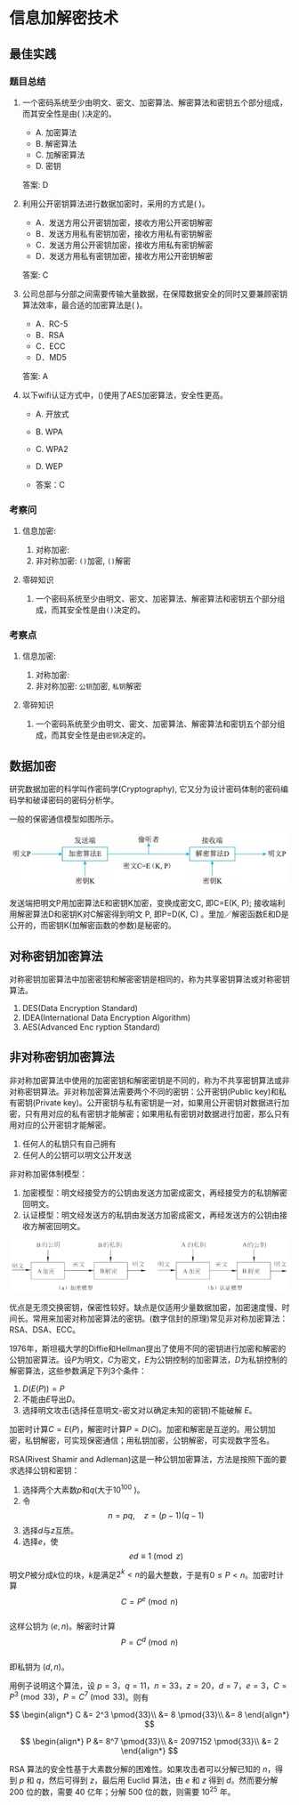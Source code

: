 # 信息加解密技术

## 最佳实践

### 题目总结

1. 一个密码系统至少由明文、密文、加密算法、解密算法和密钥五个部分组成，而其安全性是由(  )决定的。

    - A. 加密算法
    - B. 解密算法
    - C. 加解密算法
    - D. 密钥

    答案: D

2. 利用公开密钥算法进行数据加密时，采用的方式是(  )。

    - A．发送方用公开密钥加密，接收方用公开密钥解密
    - B．发送方用私有密钥加密，接收方用私有密钥解密
    - C．发送方用公开密钥加密，接收方用私有密钥解密
    - D．发送方用私有密钥加密，接收方用公开密钥解密

    答案: C

3. 公司总部与分部之间需要传输大量数据，在保障数据安全的同时又要兼顾密钥算法效率，最合适的加密算法是(  )。

    - A．RC-5
    - B．RSA
    - C．ECC
    - D．MD5

    答案: A

4. 以下wifi认证方式中，()使用了AES加密算法，安全性更高。
    - A. 开放式
    - B. WPA
    - C. WPA2
    - D. WEP

    - 答案：C

### 考察问

1. 信息加密:
    1. 对称加密:
    2. 非对称加密: `()`加密, `()`解密

3. 零碎知识
    1. 一个密码系统至少由明文、密文、加密算法、解密算法和密钥五个部分组成，而其安全性是由`()`决定的。

### 考察点

1. 信息加密:
    1. 对称加密:
    2. 非对称加密: `公钥`加密, `私钥`解密

3. 零碎知识
    1. 一个密码系统至少由明文、密文、加密算法、解密算法和密钥五个部分组成，而其安全性是由`密钥`决定的。

## 数据加密

研究数据加密的科学叫作密码学(Cryptography), 它又分为设计密码体制的密码编码学和破译密码的密码分析学。

一般的保密通信模型如图所示。

![alt text](4信息加解密技术/保密通讯模型.png)

发送端把明文P用加密算法E和密钥K加密，变换成密文C, 即C=E(K, P); 接收端利用解密算法D和密钥K对C解密得到明文 P, 即P=D(K, C) 。里加／解密函数E和D是公开的，而密钥K(加解密函数的参数)是秘密的。

## 对称密钥加密算法

对称密钥加密算法中加密密钥和解密密钥是相同的，称为共享密钥算法或对称密钥算法。

1. DES(Data Encryption Standard)
2. IDEA(International Data Encryption Algorithm)
3. AES(Advanced Enc ryption  Standard)

## 非对称密钥加密算法

非对称加密算法中使用的加密密钥和解密密钥是不同的，称为不共享密钥算法或非对称密钥算法。非对称加密算法需要两个不同的密钥：公开密钥(Public key)和私有密钥(Private key)。公开密钥与私有密钥是一对，如果用公开密钥对数据进行加密，只有用对应的私有密钥才能解密；如果用私有密钥对数据进行加密，那么只有用对应的公开密钥才能解密。

1. 任何人的私钥只有自己拥有
2. 任何人的公钥可以明文公开发送

非对称加密体制模型：

1. 加密模型：明文经接受方的公钥由发送方加密成密文，再经接受方的私钥解密回明文。
2. 认证模型：明文经发送方的私钥由发送方加密成密文，再经发送方的公钥由接收方解密回明文。

![alt text](./4信息加解密技术/非对称加密体制模型.png)

优点是无须交换密钥，保密性较好。缺点是仅适用少量数据加密，加密速度慢、时间长。常用来加密对称加密算法的密钥。(数字信封的原理)常见非对称加密算法：RSA、DSA、ECC。

1976年，斯坦福大学的Diffie和Hellman提出了使用不同的密钥进行加密和解密的公钥加密算法。设$P$为明文，$C$为密文，$E$为公钥控制的加密算法，$D$为私钥控制的解密算法，这些参数满足下列3个条件：

1. $D(E(P)) = P$  
2. 不能由$E$导出$D$。  
3. 选择明文攻击(选择任意明文-密文对以确定未知的密钥)不能破解 $E$。  

加密时计算$C = E(P)$，解密时计算$P = D(C)$。加密和解密是互逆的。用公钥加密，私钥解密，可实现保密通信；用私钥加密，公钥解密，可实现数字签名。  

RSA(Rivest Shamir and Adleman)这是一种公钥加密算法，方法是按照下面的要求选择公钥和密钥：  

1. 选择两个大素数$p$和$q$(大于$10^{100}$ )。  
2. 令  
   $$n = pq, \quad z = (p - 1)(q - 1)$$  
3. 选择$d$与$z$互质。  
4. 选择$e$，使  
   $$ed \equiv 1 \pmod{z}$$  

明文$P$被分成$k$位的块，$k$是满足$2^k < n$的最大整数，于是有$0 \leq P < n$。加密时计算  
$$C = P^e \pmod{n}$$  
这样公钥为 $(e, n)$。解密时计算  
$$P = C^d \pmod{n}$$  
即私钥为 $(d, n)$。

用例子说明这个算法，设 $p = 3$，$q = 11$，$n = 33$，$z = 20$，$d = 7$，$e = 3$，$C = P^3 \pmod{33}$，$P = C^7 \pmod{33}$。则有

$$
\begin{align*}
C &= 2^3 \pmod{33}\\
&= 8 \pmod{33}\\
&= 8
\end{align*}
$$

$$
\begin{align*}
P &= 8^7 \pmod{33}\\
&= 2097152 \pmod{33}\\
&= 2
\end{align*}
$$

RSA 算法的安全性基于大素数分解的困难性。如果攻击者可以分解已知的 $n$，得到 $p$ 和 $q$，然后可得到 $z$，最后用 Euclid 算法，由 $e$ 和 $z$ 得到 $d$。然而要分解 200 位的数，需要 40 亿年；分解 500 位的数，则需要 $10^{25}$ 年。
